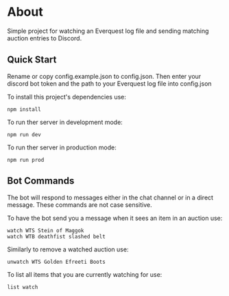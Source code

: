 # About
Simple project for watching an Everquest log file and sending matching auction entries to Discord.

## Quick Start
Rename or copy config.example.json to config.json.  Then enter your discord bot token and the path to your Everquest log file into config.json

To install this project's dependencies use:
```
npm install
```
To run ther server in development mode:
```
npm run dev
```
To run ther server in production mode:
```
npm run prod
```
## Bot Commands
The bot will respond to messages either in the chat channel or in a direct message.  These commands are not case sensitive.

To have the bot send you a message when it sees an item in an auction use:
```
watch WTS Stein of Maggok
watch WTB deathfist slashed belt
```
Similarly to remove a watched auction use:
```
unwatch WTS Golden Efreeti Boots
```
To list all items that you are currently watching for use:
```
list watch
```
